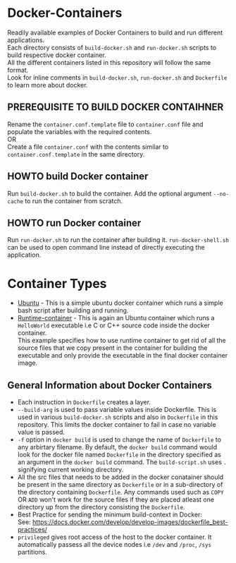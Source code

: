 # Docker-Containers
Readily available examples of Docker Containers to build and run different applications.  
Each directory consists of `build-docker.sh` and `run-docker.sh` scripts to build respective docker container.  
All the different containers listed in this repository will follow the same format.  
Look for inline comments in `build-docker.sh`, `run-docker.sh` and `Dockerfile` to learn more about docker.  
 
## PREREQUISITE TO BUILD DOCKER CONTAIHNER  
Rename the `container.conf.template` file to `container.conf` file and populate the variables with the required contents.  
OR  
Create a file `container.conf` with the contents similar to `container.conf.template` in the same directory.

## HOWTO build Docker container  
Run `build-docker.sh` to build the container.
Add the optional argument `--no-cache` to run the container from scratch.    

## HOWTO run Docker container     
Run `run-docker.sh` to run the container after building it.
`run-docker-shell.sh` can be used to open command line instead of directly executing the application.  
  

# Container Types  

- [Ubuntu](Ubuntu) - This is a simple ubuntu docker container which runs a simple bash script after building and running.  
- [Runtime-container](Runtime-container) - This is again an Ubuntu container which runs a `HelloWorld` executable i.e C or C++ source code inside the docker container.  
   This example specifies how to use runtime container to get rid of all the source files that we copy present in the container for building the executable and only provide the executable in the final docker container image.     

## General Information about Docker Containers    
 - Each instruction in `Dockerfile` creates a layer.
 - `--build-arg` is used to pass variable values inside Dockerfile. This is used in various `build-docker.sh` scripts and also in `Dockerfile` in this repository. This limits the docker container to fail in case no variable value is passed.   
 - `-f` option in `docker build` is used to change the name of `Dockerfile` to any arbirtary filename. By default, the `docker build` command would look for the docker file named `Dockerfile` in the directory specified as an argument in the `docker build` command. The `build-script.sh` uses `.` signifying current working directory.  
 - All the src files that needs to be added in the docker conatainer should be present in the same directory as `Dockerfile` or in a sub-directory of the directory containing `Dockerfile`. Any commands used such as `COPY` OR `ADD` won't work for the source files if they are placed atleast one directory up from the directory consisting the `Dockerfile`.  
 - Best Practice for sending the minimum build-context in Docker:  
    See: https://docs.docker.com/develop/develop-images/dockerfile_best-practices/    
 - `privileged` gives root access of the host to the docker container. It automatically passess all the device nodes i.e `/dev` and `/proc`, `/sys` partitions.
